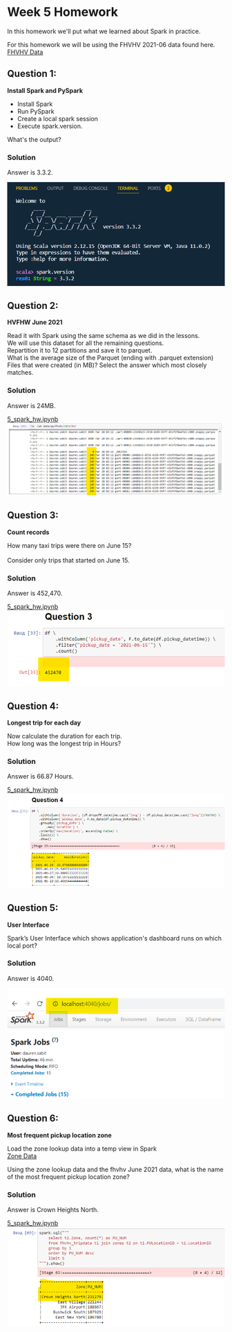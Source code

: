 # Week 5 Homework 

In this homework we'll put what we learned about Spark in practice.

For this homework we will be using the FHVHV 2021-06 data found here. [FHVHV Data](https://github.com/DataTalksClub/nyc-tlc-data/releases/download/fhvhv/fhvhv_tripdata_2021-06.csv.gz )

## Question 1: 

**Install Spark and PySpark** 

- Install Spark
- Run PySpark
- Create a local spark session
- Execute spark.version.

What's the output?

### Solution

Answer is 3.3.2.

![5.1_spark_version](https://github.com/daurensd/zoomcamp/blob/main/week_5_batch_processing/5.1_spark_version.png)

## Question 2: 

**HVFHW June 2021**

Read it with Spark using the same schema as we did in the lessons.</br> 
We will use this dataset for all the remaining questions.</br>
Repartition it to 12 partitions and save it to parquet.</br>
What is the average size of the Parquet (ending with .parquet extension) Files that were created (in MB)? Select the answer which most closely matches.</br>

### Solution

Answer is 24MB.

[5_spark_hw.ipynb](https://github.com/daurensd/zoomcamp/blob/main/week_5_batch_processing/5_spark_hw.ipynb)
![5.2_file_avg_size](https://github.com/daurensd/zoomcamp/blob/main/week_5_batch_processing/5.2_file_avg_size.png)

## Question 3: 

**Count records**  

How many taxi trips were there on June 15?</br></br>
Consider only trips that started on June 15.</br>

### Solution

Answer is 452,470.

[5_spark_hw.ipynb](https://github.com/daurensd/zoomcamp/blob/main/week_5_batch_processing/5_spark_hw.ipynb)
![5.3_trips_num](https://github.com/daurensd/zoomcamp/blob/main/week_5_batch_processing/5.3_trips_num.png)

## Question 4: 

**Longest trip for each day**  

Now calculate the duration for each trip.</br>
How long was the longest trip in Hours?</br>

### Solution

Answer is 66.87 Hours.

[5_spark_hw.ipynb](https://github.com/daurensd/zoomcamp/blob/main/week_5_batch_processing/5_spark_hw.ipynb)
![5.4_max_duration](https://github.com/daurensd/zoomcamp/blob/main/week_5_batch_processing/5.4_max_duration.png)

## Question 5: 

**User Interface**

 Spark’s User Interface which shows application's dashboard runs on which local port?</br>
 
### Solution

Answer is 4040.

![5.5_spark_port](https://github.com/daurensd/zoomcamp/blob/main/week_5_batch_processing/5.5_spark_port.png)

## Question 6: 

**Most frequent pickup location zone**

Load the zone lookup data into a temp view in Spark</br>
[Zone Data](https://github.com/DataTalksClub/nyc-tlc-data/releases/download/misc/taxi_zone_lookup.csv)</br>

Using the zone lookup data and the fhvhv June 2021 data, what is the name of the most frequent pickup location zone?</br>

### Solution

Answer is Crown Heights North.

[5_spark_hw.ipynb](https://github.com/daurensd/zoomcamp/blob/main/week_5_batch_processing/5_spark_hw.ipynb)
![5.6_frequent_pu_location](https://github.com/daurensd/zoomcamp/blob/main/week_5_batch_processing/5.6_frequent_pu_location.png)
